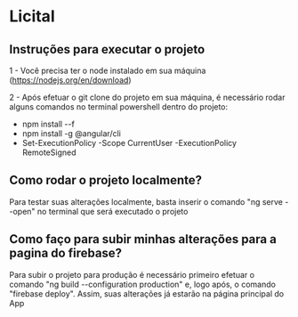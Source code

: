 # Licital

## Instruções para executar o projeto

1 - Você precisa ter o node instalado em sua máquina (https://nodejs.org/en/download)

2 - Após efetuar o git clone do projeto em sua máquina, é necessário rodar alguns comandos no terminal powershell dentro do projeto:

- npm install --f
- npm install -g @angular/cli
- Set-ExecutionPolicy -Scope CurrentUser -ExecutionPolicy RemoteSigned

## Como rodar o projeto localmente?

Para testar suas alterações localmente, basta inserir o comando "ng serve --open" no terminal que será executado o projeto 

## Como faço para subir minhas alterações para a pagina do firebase?

Para subir o projeto para produção é necessário primeiro efetuar o comando "ng build --configuration production" e, logo após, o comando "firebase deploy". Assim, suas alterações já estarão na página principal do App
